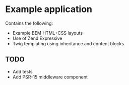 # Example application

Contains the following:

- Example BEM HTML+CSS layouts
- Use of Zend Expressive
- Twig templating using inheritance and content blocks

## TODO 
- Add tests
- Add PSR-15 middleware component

